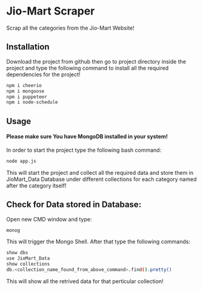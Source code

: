 # Jio-Mart Scraper

Scrap all the categories from the Jio-Mart Website!

## Installation

Download the project from github then go to project directory inside the project and type the following command to install all the required dependencies for the project!

```bash
npm i cheerio
npm i mongoose
npm i puppeteer
npm i node-schedule
```

## Usage

#### Please make sure You have MongoDB installed in your system!
In order to start the project type the following bash command:

```bash
node app.js
```
This will start the project and collect all the required data and store them in JioMart_Data Database under different collections for each category named after the category itself!

## Check for Data stored in Database:
Open new CMD window and type:
```bash
monog
```
This will trigger the Mongo Shell. After that type the following commands:
```bash
show dbs
use JioMart_Data
show collections
db.<collection_name_found_from_above_command>.find().pretty()
```
This will show all the retrived data for that perticular collection!